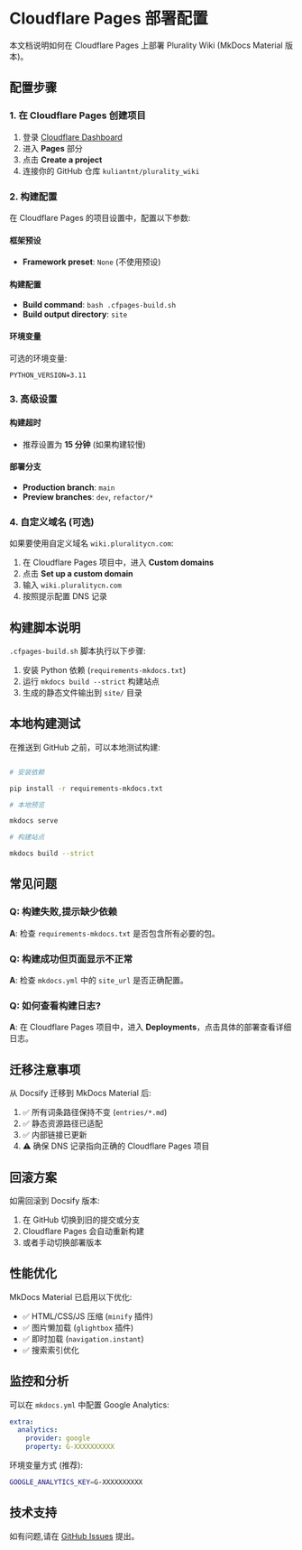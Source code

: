 # Cloudflare Pages 部署配置

本文档说明如何在 Cloudflare Pages 上部署 Plurality Wiki (MkDocs Material 版本)。

## 配置步骤

### 1. 在 Cloudflare Pages 创建项目

1. 登录 [Cloudflare Dashboard](https://dash.cloudflare.com/)
2. 进入 **Pages** 部分
3. 点击 **Create a project**
4. 连接你的 GitHub 仓库 `kuliantnt/plurality_wiki`

### 2. 构建配置

在 Cloudflare Pages 的项目设置中，配置以下参数:

#### 框架预设

- **Framework preset**: `None` (不使用预设)

#### 构建配置

- **Build command**: `bash .cfpages-build.sh`
- **Build output directory**: `site`

#### 环境变量

可选的环境变量:

```text
PYTHON_VERSION=3.11
```

### 3. 高级设置

#### 构建超时

- 推荐设置为 **15 分钟** (如果构建较慢)

#### 部署分支

- **Production branch**: `main`
- **Preview branches**: `dev`, `refactor/*`

### 4. 自定义域名 (可选)

如果要使用自定义域名 `wiki.pluralitycn.com`:

1. 在 Cloudflare Pages 项目中，进入 **Custom domains**
2. 点击 **Set up a custom domain**
3. 输入 `wiki.pluralitycn.com`
4. 按照提示配置 DNS 记录

## 构建脚本说明

`.cfpages-build.sh` 脚本执行以下步骤:

1. 安装 Python 依赖 (`requirements-mkdocs.txt`)
2. 运行 `mkdocs build --strict` 构建站点
3. 生成的静态文件输出到 `site/` 目录

## 本地构建测试

在推送到 GitHub 之前，可以本地测试构建:

```bash

# 安装依赖

pip install -r requirements-mkdocs.txt

# 本地预览

mkdocs serve

# 构建站点

mkdocs build --strict
```

## 常见问题

### Q: 构建失败,提示缺少依赖

**A**: 检查 `requirements-mkdocs.txt` 是否包含所有必要的包。

### Q: 构建成功但页面显示不正常

**A**: 检查 `mkdocs.yml` 中的 `site_url` 是否正确配置。

### Q: 如何查看构建日志?

**A**: 在 Cloudflare Pages 项目中，进入 **Deployments**，点击具体的部署查看详细日志。

## 迁移注意事项

从 Docsify 迁移到 MkDocs Material 后:

1. ✅ 所有词条路径保持不变 (`entries/*.md`)
2. ✅ 静态资源路径已适配
3. ✅ 内部链接已更新
4. ⚠️ 确保 DNS 记录指向正确的 Cloudflare Pages 项目

## 回滚方案

如需回滚到 Docsify 版本:

1. 在 GitHub 切换到旧的提交或分支
2. Cloudflare Pages 会自动重新构建
3. 或者手动切换部署版本

## 性能优化

MkDocs Material 已启用以下优化:

- ✅ HTML/CSS/JS 压缩 (`minify` 插件)
- ✅ 图片懒加载 (`glightbox` 插件)
- ✅ 即时加载 (`navigation.instant`)
- ✅ 搜索索引优化

## 监控和分析

可以在 `mkdocs.yml` 中配置 Google Analytics:

```yaml
extra:
  analytics:
    provider: google
    property: G-XXXXXXXXXX
```

环境变量方式 (推荐):

```bash
GOOGLE_ANALYTICS_KEY=G-XXXXXXXXXX
```

## 技术支持

如有问题,请在 [GitHub Issues](https://github.com/kuliantnt/plurality_wiki/issues) 提出。
